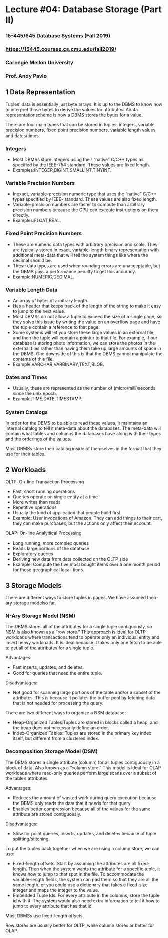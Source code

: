 # Lecture #04: Database Storage (Part II)

### 15-445/645 Database Systems (Fall 2019)

### https://15445.courses.cs.cmu.edu/fall2019/

### Carnegie Mellon University

### Prof. Andy Pavlo

## 1 Data Representation

Tuples’ data is essentially just byte arrays. It is up to the DBMS to know how to interpret those bytes to
derive the values for attributes. Adata representationscheme is how a DBMS stores the bytes for a value.

There are four main types that can be stored in tuples: integers, variable precision numbers, fixed point
precision numbers, variable length values, and dates/times.

### Integers

- Most DBMSs store integers using their “native” C/C++ types as specified by the IEEE-754 standard.
    These values are fixed length.
- Examples:INTEGER,BIGINT,SMALLINT,TINYINT.

### Variable Precision Numbers

- Inexact, variable-precision numeric type that uses the “native” C/C++ types specified by IEEE-
    standard. These values are also fixed length.
- Variable-precision numbers are faster to compute than arbitrary precision numbers because the CPU
    can execute instructions on them directly.
- Examples:FLOAT,REAL.

### Fixed Point Precision Numbers

- These are numeric data types with arbitrary precision and scale. They are typically stored in exact,
    variable-length binary representation with additional meta-data that will tell the system things like
    where the decimal should be.
- These data types are used when rounding errors are unacceptable, but the DBMS pays a performance
    penalty to get this accuracy.
- Example:NUMERIC,DECIMAL.

### Variable Length Data

- An array of bytes of arbitrary length.
- Has a header that keeps track of the length of the string to make it easy to jump to the next value.
- Most DBMSs do not allow a tuple to exceed the size of a single page, so they solve this issue by
    writing the value on an overflow page and have the tuple contain a reference to that page.
- Some systems will let you store these large values in an external file, and then the tuple will contain
    a pointer to that file. For example, if our database is storing photo information, we can store the
    photos in the external files rather than having them take up large amounts of space in the DBMS. One
    downside of this is that the DBMS cannot manipulate the contents of this file.
- Example:VARCHAR,VARBINARY,TEXT,BLOB.


### Dates and Times

- Usually, these are represented as the number of (micro/milli)seconds since the unix epoch.
- Example:TIME,DATE,TIMESTAMP.

### System Catalogs

In order for the DBMS to be able to read these values, it maintains an internal catalog to tell it meta-data
about the databases. The meta-data will contain what tables and columns the databases have along with their
types and the orderings of the values.

Most DBMSs store their catalog inside of themselves in the format that they use for their tables.

## 2 Workloads

OLTP: On-line Transaction Processing

- Fast, short running operations
- Queries operate on single entity at a time
- More writes than reads
- Repetitive operations
- Usually the kind of application that people build first
- Example: User invocations of Amazon. They can add things to their cart, they can make purchases,
    but the actions only affect their account.

OLAP: On-line Analyitical Processing

- Long running, more complex queries
- Reads large portions of the database
- Exploratory queries
- Deriving new data from data collected on the OLTP side
- Example: Compute the five most bought items over a one month period for these geographical loca-
    tions.

## 3 Storage Models

There are different ways to store tuples in pages. We have assumed then-ary storage modelso far.

### N-Ary Storage Model (NSM)

The DBMS stores all of the attributes for a single tuple contiguously, so NSM is also known as a “row store.”
This approach is ideal for OLTP workloads where transactions tend to operate only an individual entity and
insert heavy workloads. It is ideal because it takes only one fetch to be able to get all of the attributes for a
single tuple.

Advantages:

- Fast inserts, updates, and deletes.
- Good for queries that need the entire tuple.

Disadvantages:

- Not good for scanning large portions of the table and/or a subset of the attributes. This is because it
    pollutes the buffer pool by fetching data that is not needed for processing the query.


There are two different ways to organize a NSM database:

- Heap-Organized Tables:Tuples are stored in blocks called a heap, and the heap does not necessarily
    define an order.
- Index-Organized Tables: Tuples are stored in the primary key index itself, but different from a
    clustered index.

### Decomposition Storage Model (DSM)

The DBMS stores a single attribute (column) for all tuples contiguously in a block of data. Also known as a
“column store.” This model is ideal for OLAP workloads where read-only queries perform large scans over
a subset of the table’s attributes.

Advantages:

- Reduces the amount of wasted work during query execution because the DBMS only reads the data
    that it needs for that query.
- Enables better compression because all of the values for the same attribute are stored contiguously.

Disadvantages:

- Slow for point queries, inserts, updates, and deletes because of tuple splitting/stitching.

To put the tuples back together when we are using a column store, we can use:

- Fixed-length offsets: Start by assuming the attributes are all fixed-length. Then when the system
    wants the attribute for a specific tuple, it knows how to jump to that spot in the file. To accommodate
    the variable-length fields, the system can pad them so that they are all the same length, or you could
    use a dictionary that takes a fixed-size integer and maps the integer to the value.
- Embedded Tuple Ids: For every attribute in the columns, store the tuple id with it. The system would
    also need extra information to tell it how to jump to every attribute that has that id.

Most DBMSs use fixed-length offsets.

Row stores are usually better for OLTP, while column stores ar better for OLAP.
